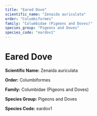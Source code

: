 ```yaml
---
title: "Eared Dove"
scientific_name: "Zenaida auriculata"
order: "Columbiformes"
family: "Columbidae (Pigeons and Doves)"
species_group: "Pigeons and Doves"
species_code: "eardov1"
---
```


# Eared Dove

**Scientific Name:** Zenaida auriculata

**Order:** Columbiformes

**Family:** Columbidae (Pigeons and Doves)

**Species Group:** Pigeons and Doves

**Species Code:** eardov1
